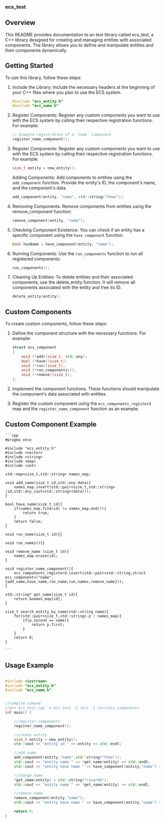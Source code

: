 ### ecs_test

## Overview

This README provides documentation to an test library called ecs_test, a C++ library designed for creating and managing entities with associated components. The library allows you to define and manipulate entities and their components dynamically.

## Getting Started

To use this library, follow these steps:
1. Include the Library: Include the necessary headers at the beginning of your C++ files where you plan to use the ECS system.
    
    ```cpp
    #include "ecs_entity.h"
    #include "ecs_name.h"
    ```

2. Register Components: Register any custom components you want to use with the ECS system by calling their respective registration functions. For example:
    ```cpp
    // Example registration of a 'name' component
    register_name_component();
    ```

3. Register Components: Register any custom components you want to use with the ECS system by calling their respective registration functions. For example:
    ```cpp
    size_t entity = new_entity();
    ```

    Adding Components: Add components to entities using the `add_component` function. Provide the entity's ID, the component's name, and the component's data.
    ```cpp
    add_component(entity, "name", std::string("theo"));
    ```

4. Removing Components: Remove components from entities using the remove_component function:
    ```cpp
    remove_component(entity, "name");
    ```

5. Checking Component Existence: You can check if an entity has a specific component using the `have_component` function:
    ```cpp
    bool hasName = have_component(entity, "name");
    ```

6. Running Components: Use the `run_components` function to run all registered components:
    ```cpp
    run_components();
    ```

7. Cleaning Up Entities: To delete entities and their associated components, use the delete_entity function. It will remove all components associated with the entity and free its ID.
    ```cpp
    delete_entity(entity);
    ```

## Custom Components

To create custom components, follow these steps:

1. Define the component structure with the necessary functions. For example:

    ```cpp
    struct ecs_component
    {
        void (*add)(size_t, std::any);
        bool (*have)(size_t);
        void (*run)(size_t);
        void (*run_components)();
        void (*remove)(size_t);
    };
    ```

2. Implement the component functions. These functions should manipulate the component's data associated with entities.

3. Register the custom component using the `ecs_components_registerd` map and the `register_name_component` function as an example.

## Custom Component Example
    ```cpp
    #pragma once 

    #include "ecs_entity.h"
    #include <vector>
    #include <string>
    #include <map>
    #include <set>

    std::map<size_t,std::string> names_map;

    void add_name(size_t id,std::any data){
        names_map.insert(std::pair<size_t,std::string>(id,std::any_cast<std::string>(data)));
    }

    bool have_name(size_t id){
        if(names_map.find(id) != names_map.end()){
            return true;
        }
        return false;
    }

    void run_name(size_t id){}

    void run_names(){}

    void remove_name (size_t id){
        names_map.erase(id);
    }

    void register_name_component(){
        ecs_components_registerd.insert(std::pair<std::string,struct ecs_component>("name",{add_name,have_name,run_name,run_names,remove_name}));
    }

    std::string* get_name(size_t id){
        return &names_map[id];
    }

    size_t search_entity_by_name(std::string name){
        for(std::pair<size_t,std::string> p : names_map){
            if(p.second == name){
                return p.first;
            }
        }
        return 0;
    }

    ```

## Usage Example
```cpp

#include <iostream>
#include "ecs_entity.h"
#include "ecs_name.h"


//compile comand
//g++ ecs_test.cpp -o ecs_test -I./ecs -I./ecs/ecs_components
int main() {

    //register components
    register_name_component();

    //create entity
    size_t entity = new_entity();
    std::cout << "entity id " << entity << std::endl;

    //add name
    add_component(entity,"name",std::string("theo"));
    std::cout << "entity name " << *get_name(entity) << std::endl;
    std::cout << "entity have name " << have_component(entity,"name") << std::endl;

    //change name
    *get_name(entity) = std::string("ricardo");
    std::cout << "entity name " << *get_name(entity) << std::endl;

    //remove name
    remove_component(entity,"name");
    std::cout << "entity have name " << have_component(entity,"name") << std::endl;

    return 0;
}
```